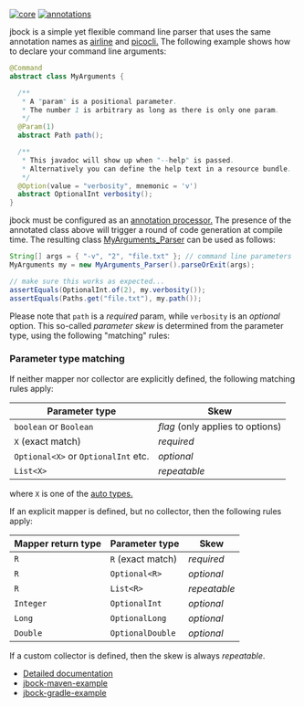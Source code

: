 [![core](https://maven-badges.herokuapp.com/maven-central/com.github.h908714124/jbock/badge.svg?style=plastic&subject=jbock)](https://maven-badges.herokuapp.com/maven-central/com.github.h908714124/jbock)
[![annotations](https://maven-badges.herokuapp.com/maven-central/com.github.h908714124/jbock-annotations/badge.svg?color=red&style=plastic&subject=jbock-annotations)](https://maven-badges.herokuapp.com/maven-central/com.github.h908714124/jbock-annotations)

jbock is a simple yet flexible command line parser that uses the same annotation names as
[airline](https://github.com/airlift/airline) and
[picocli.](https://github.com/remkop/picocli)
The following example shows how to declare your command line arguments:

````java
@Command
abstract class MyArguments {

  /**
   * A "param" is a positional parameter.
   * The number 1 is arbitrary as long as there is only one param.
   */
  @Param(1)
  abstract Path path();

  /**
   * This javadoc will show up when "--help" is passed.
   * Alternatively you can define the help text in a resource bundle.
   */
  @Option(value = "verbosity", mnemonic = 'v')
  abstract OptionalInt verbosity();
}
````

jbock must be configured as an
[annotation processor.](https://stackoverflow.com/questions/2146104/what-is-annotation-processing-in-java)
The presence of the annotated class above
will trigger a round of code generation at compile time.
The resulting class
[MyArguments_Parser](https://github.com/h908714124/jbock-docgen/blob/master/src/main/java/com/example/hello/MyArguments_Parser.java)
can be used as follows:

````java
String[] args = { "-v", "2", "file.txt" }; // command line parameters
MyArguments my = new MyArguments_Parser().parseOrExit(args);

// make sure this works as expected...
assertEquals(OptionalInt.of(2), my.verbosity());
assertEquals(Paths.get("file.txt"), my.path());
````

Please note that `path` is a *required* param,
while `verbosity` is an *optional* option.
This so-called *parameter skew* is determined from the parameter type,
using the following "matching" rules:

### Parameter type matching

If neither mapper nor collector are explicitly defined, the following matching rules apply:

Parameter type                      | Skew
----------------------------------- | --------------------------------
`boolean` or `Boolean`              | *flag* (only applies to options)
`X` (exact match)                   | *required*
`Optional<X>` or `OptionalInt` etc. | *optional*
`List<X>`                           | *repeatable*

where `X` is one of the
[auto types.](https://github.com/h908714124/jbock-docgen/blob/master/src/main/java/com/example/hello/JbockAutoTypes.java)

If an explicit mapper is defined, but no collector, then the following rules apply:

Mapper return type      | Parameter type              | Skew
----------------------- | --------------------------- | ------------
`R`                     | `R` (exact match)           | *required*
`R`                     | `Optional<R>`               | *optional*
`R`                     | `List<R>`                   | *repeatable*
`Integer`               | `OptionalInt`               | *optional*
`Long`                  | `OptionalLong`              | *optional*
`Double`                | `OptionalDouble`            | *optional*

If a custom collector is defined, then the skew is always *repeatable*.

* [Detailed documentation](https://github.com/h908714124/jbock/blob/master/SPAGHETTI.md)
* [jbock-maven-example](https://github.com/h908714124/jbock-maven-example)
* [jbock-gradle-example](https://github.com/h908714124/jbock-gradle-example)
